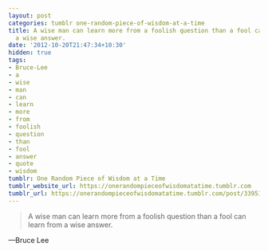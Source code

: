 ```yaml
---
layout: post
categories: tumblr one-random-piece-of-wisdom-at-a-time
title: A wise man can learn more from a foolish question than a fool can learn from
  a wise answer.
date: '2012-10-20T21:47:34+10:30'
hidden: true
tags:
- Bruce-Lee
- a
- wise
- man
- can
- learn
- more
- from
- foolish
- question
- than
- fool
- answer
- quote
- wisdom
tumblr: One Random Piece of Wisdom at a Time
tumblr_website_url: https://onerandompieceofwisdomatatime.tumblr.com
tumblr_url: https://onerandompieceofwisdomatatime.tumblr.com/post/33951426448/a-wise-man-can-learn-more-from-a-foolish-question
---
```

> A wise man can learn more from a foolish question than a fool can learn from a wise answer.

—Bruce Lee
